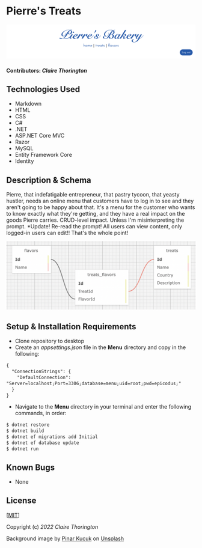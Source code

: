 # Pierre's Treats
![a picture of the page's header](Menu/wwwroot/img/header.jpg)

#### Contributors: _**Claire Thorington**_

## Technologies Used

* Markdown
* HTML
* CSS
* C#
* .NET
* ASP.NET Core MVC
* Razor
* MySQL
* Entity Framework Core
* Identity

## Description & Schema

Pierre, that indefatigable entrepreneur, that pastry tycoon, that yeasty hustler, needs an online menu that customers have to log in to see and they aren't going to be happy about that. 
It's a menu for the customer who wants to know exactly what they're getting, and they have a real impact on the goods Pierre carries. CRUD-level impact. Unless I'm misinterpreting the prompt.
*Update! Re-read the prompt! All users can view content, only logged-in users can edit!! That's the whole point!

![a picture of the program's schema](Menu/wwwroot/img/schema.jpg)

## Setup & Installation Requirements

* Clone repository to desktop
* Create an _appsettings.json_ file in the __Menu__ directory and copy in the following:

```
{
  "ConnectionStrings": {
    "DefaultConnection": "Server=localhost;Port=3306;database=menu;uid=root;pwd=epicodus;"
  }
}
```

* Navigate to the __Menu__ directory in your terminal and enter the following commands, in order:
```console
$ dotnet restore
$ dotnet build
$ dotnet ef migrations add Initial
$ dotnet ef database update
$ dotnet run
```

## Known Bugs

* None


## License

[<a href=LICENSE>MIT</a>]

Copyright (c) _2022_ _Claire Thorington_

Background image by <a href="https://unsplash.com/es/@pinarimsi?utm_source=unsplash&utm_medium=referral&utm_content=creditCopyText">Pinar Kucuk</a> on <a href="https://unsplash.com/s/photos/bakery?utm_source=unsplash&utm_medium=referral&utm_content=creditCopyText">Unsplash</a>
